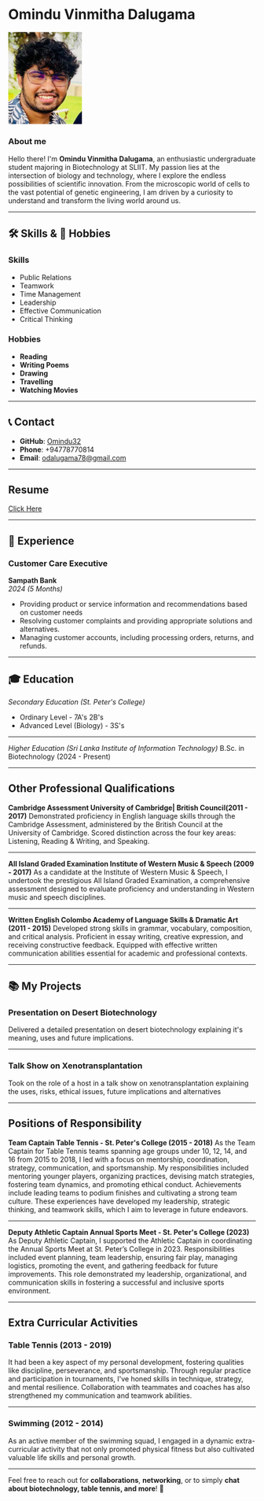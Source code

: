 
# Omindu Vinmitha Dalugama

<img src="https://github.com/DFanso/sanuth/blob/main/The_king_pigga.jpg?raw=true" alt="Astronomy Camps" width="150" borderRadius="50%" />

### About me 
Hello there! I'm **Omindu Vinmitha Dalugama**,  an enthusiastic undergraduate student majoring in Biotechnology at SLIIT. My passion lies at the intersection of biology and technology, where I explore the endless possibilities of scientific innovation. From the microscopic world of cells to the vast potential of genetic engineering, I am driven by a curiosity to understand and transform the living world around us.

---

## 🛠️ Skills & 🎉 Hobbies
### Skills
 -  Public Relations
-   Teamwork
-   Time Management
-   Leadership
-   Effective Communication
-   Critical Thinking
  
### Hobbies
- **Reading**
- **Writing Poems**
- **Drawing**
- **Travelling**
- **Watching Movies**


---

## 📞 Contact
- **GitHub**: [Omindu32](https://github.com/Omindu32)
- **Phone**: +94778770814
- **Email**: [odalugama78@gmail.com](mailto:odalugama78@gmail.com)

---

## Resume
[Click Here](https://1drv.ms/b/c/5ff46023c9db0093/EdMJ0OZax0dIp_-fqJUYqFcBtV7VTlrctuz3SC-cR5ttjQ?e=xC2gEH)

---

## 💼 Experience

### Customer Care Executive 
**Sampath Bank**  
*2024 (5 Months)*
- Providing product or service information and recommendations based on customer needs
- Resolving customer complaints and providing appropriate solutions and alternatives.
- Managing customer accounts, including processing orders, returns, and refunds.

---

## 🎓 Education

*Secondary Education* *(St. Peter's College)*
 - Ordinary Level - 7A's 2B's 
 - Advanced Level (Biology) - 3S's

---

 *Higher Education* *(Sri Lanka Institute of Information Technology)*
 B.Sc. in Biotechnology (2024 - Present) 

 ---

## Other Professional Qualifications
 **Cambridge Assessment
 University of Cambridge| British Council(2011 - 2017)**
Demonstrated proficiency in English language skills through the Cambridge Assessment, administered by the British Council at the University of Cambridge. Scored distinction across the four key areas: Listening, Reading & Writing, and Speaking.

---

**All Island Graded Examination
Institute of Western Music & Speech (2009 - 2017)**
As a candidate at the Institute of Western Music & Speech, I undertook the prestigious All Island Graded Examination, a comprehensive assessment designed to evaluate proficiency and understanding in Western music and speech disciplines.

---

**Written English
Colombo Academy of Language Skills & Dramatic Art (2011 - 2015)**
Developed strong skills in grammar, vocabulary, composition, and critical analysis. Proficient in essay writing, creative expression, and receiving constructive feedback. Equipped with effective written communication abilities essential for academic and professional contexts.

---

## 📚 My Projects

### Presentation on Desert Biotechnology
Delivered a detailed presentation on desert biotechnology explaining it's meaning, uses and future implications.

---

### Talk Show on Xenotransplantation
Took on the role of a host in a talk show on xenotransplantation explaining the uses, risks, ethical issues, future implications and alternatives

----

## Positions of Responsibility
**Team Captain
Table Tennis - St. Peter's College (2015 - 2018)**
As the Team Captain for Table Tennis teams spanning age groups under 10, 12, 14, and 16 from 2015 to 2018, I led with a focus on mentorship, coordination, strategy, communication, and sportsmanship. My responsibilities included mentoring younger players, organizing practices, devising match strategies, fostering team dynamics, and promoting ethical conduct. Achievements include leading teams to podium finishes and cultivating a strong team culture. These experiences have developed my leadership, strategic thinking, and teamwork skills, which I aim to leverage in future endeavors.

---

**Deputy Athletic Captain
Annual Sports Meet - St. Peter's College (2023)** 
As Deputy Athletic Captain, I supported the Athletic Captain in coordinating the Annual Sports Meet at St. Peter’s College in 2023. Responsibilities included event planning, team leadership, ensuring fair play, managing logistics, promoting the event, and gathering feedback for future improvements. This role demonstrated my leadership, organizational, and communication skills in fostering a successful and inclusive sports environment.

---
## Extra Curricular Activities

### Table Tennis (2013 - 2019)

It had been a key aspect of my personal development, fostering qualities like discipline, perseverance, and sportsmanship. Through regular practice and participation in tournaments, I've honed skills in technique, strategy, and mental resilience. Collaboration with teammates and coaches has also strengthened my communication and teamwork abilities.

---

### Swimming (2012 - 2014)
As an active member of the swimming squad, I engaged in a dynamic extra-curricular activity that not only promoted physical fitness but also cultivated valuable life skills and personal growth.

---

Feel free to reach out for **collaborations**, **networking**, or to simply **chat about biotechnology, table tennis, and more**! 🚀

 
